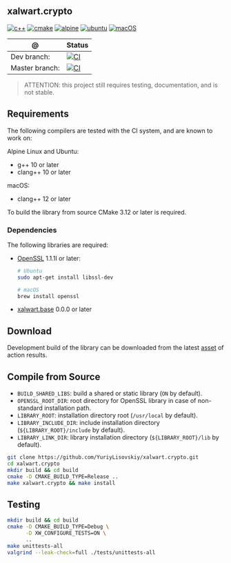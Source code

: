 ## xalwart.crypto
[![c++](https://img.shields.io/badge/c%2B%2B-20-6c85cf)](https://isocpp.org/)
[![cmake](https://img.shields.io/badge/cmake-%3E=3.12-success)](https://cmake.org/)
[![alpine](https://img.shields.io/badge/Alpine_Linux-0D597F?style=flat&logo=alpine-linux&logoColor=white)](https://alpinelinux.org/)
[![ubuntu](https://img.shields.io/badge/Ubuntu-E95420?style=flat&logo=ubuntu&logoColor=white)](https://ubuntu.com/)
[![macOS](https://img.shields.io/badge/macOS-343D46?style=flat&logo=apple&logoColor=F0F0F0)](https://www.apple.com/macos)

| @ | Status |
|---|---|
| Dev branch: | [![CI](https://github.com/YuriyLisovskiy/xalwart.crypto/actions/workflows/build_and_test.yml/badge.svg?branch=dev)](https://github.com/YuriyLisovskiy/xalwart.crypto/actions/workflows/build_and_test.yml?query=branch%3Adev) |
| Master branch: | [![CI](https://github.com/YuriyLisovskiy/xalwart.crypto/actions/workflows/build_and_test.yml/badge.svg?branch=master)](https://github.com/YuriyLisovskiy/xalwart.crypto/actions/workflows/build_and_test.yml?query=branch%3Amaster) |

> ATTENTION: this project still requires testing, documentation, and is not stable.

## Requirements
The following compilers are tested with the CI system, and are known to work on:

Alpine Linux and Ubuntu:
* g++ 10 or later
* clang++ 10 or later

macOS:
* clang++ 12 or later

To build the library from source CMake 3.12 or later is required.

### Dependencies
The following libraries are required:
- [OpenSSL](https://github.com/openssl/openssl) 1.1.1l or later:
  ```bash
  # Ubuntu
  sudo apt-get install libssl-dev
  
  # macOS
  brew install openssl
  ```
- [xalwart.base](https://github.com/YuriyLisovskiy/xalwart.base) 0.0.0 or later

## Download
Development build of the library can be downloaded from the latest
[asset](https://github.com/YuriyLisovskiy/xalwart.crypto/actions?query=branch%3Amaster)
of action results.

## Compile from Source
* `BUILD_SHARED_LIBS`: build a shared or static library (`ON` by default).
* `OPENSSL_ROOT_DIR`: root directory for OpenSSL library in case of non-standard installation path.
* `LIBRARY_ROOT`: installation directory root (`/usr/local` by default).
* `LIBRARY_INCLUDE_DIR`: include installation directory (`${LIBRARY_ROOT}/include` by default).
* `LIBRARY_LINK_DIR`: library installation directory (`${LIBRARY_ROOT}/lib` by default).
```bash
git clone https://github.com/YuriyLisovskiy/xalwart.crypto.git
cd xalwart.crypto
mkdir build && cd build
cmake -D CMAKE_BUILD_TYPE=Release ..
make xalwart.crypto && make install
```

## Testing
```bash
mkdir build && cd build
cmake -D CMAKE_BUILD_TYPE=Debug \
      -D XW_CONFIGURE_TESTS=ON \
      ..
make unittests-all
valgrind --leak-check=full ./tests/unittests-all
```
